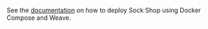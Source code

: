 See the [documentation](https://microservices-demo.github.io/deployment/docker-compose-weave.html) on how to deploy Sock Shop using Docker Compose and Weave.
